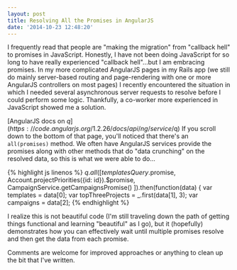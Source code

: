 ```yaml
---
layout: post
title: Resolving All the Promises in AngularJS
date: '2014-10-23 12:48:20'
---
```


I frequently read that people are "making the migration" from "callback hell" to promises in JavaScript.  Honestly, I have not been doing JavaScript for so long to have really experienced "callback hell"...but I am embracing promises.  In my more complicated AngularJS pages in my Rails app (we still do mainly server-based routing and page-rendering with one or more AngularJS controllers on most pages) I recently encountered the situation in which I needed several asynchronous server requests to resolve before I could perform some logic.  Thankfully, a co-worker more experienced in JavaScript showed me a solution.

[AngularJS docs on $q](https://code.angularjs.org/1.2.26/docs/api/ng/service/$q)  If you scroll down to the bottom of that page, you'll noticed that there's an `all(promises)` method.  We often have AngularJS services provide the promises along with other methods that do "data crunching" on the resolved data, so this is what we were able to do...

{% highlight js linenos %}
$q.all([
  templatesQuery.$promise,
  Account.projectPriorities({id: id}).$promise,
  CampaignService.getCampaignsPromise()
]).then(function(data) {
  var templates = data[0];
  var topThreeProjects = _.first(data[1], 3);
  var campaigns = data[2];
{% endhighlight %}

I realize this is not beautiful code (I'm still traveling down the path of getting things functional and learning "beautiful" as I go), but it (hopefully) demonstrates how you can effectively wait until multiple promises resolve and then get the data from each promise.

Comments are welcome for improved approaches or anything to clean up the bit that I've written.